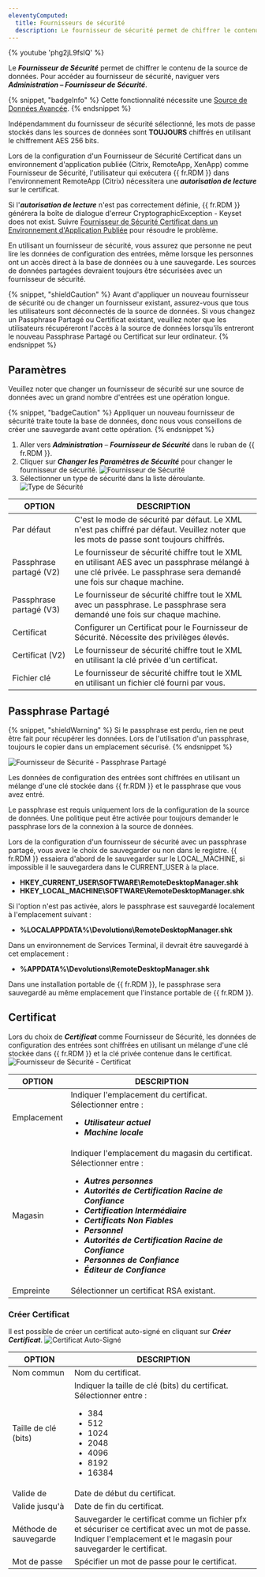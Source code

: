 ```yaml
---
eleventyComputed:
  title: Fournisseurs de sécurité
  description: Le fournisseur de sécurité permet de chiffrer le contenu de la source de données. Pour accéder au fournisseur de sécurité, naviguer vers Administration – Fournisseur de sécurité.
---
```

{% youtube 'phg2jL9fsIQ' %}

Le ***Fournisseur de Sécurité*** permet de chiffrer le contenu de la source de données. Pour accéder au fournisseur de sécurité, naviguer vers ***Administration – Fournisseur de Sécurité***.

{% snippet, "badgeInfo" %}
Cette fonctionnalité nécessite une [Source de Données Avancée](/rdm/windows/data-sources/data-sources-types/advanced-data-sources/).
{% endsnippet %}

Indépendamment du fournisseur de sécurité sélectionné, les mots de passe stockés dans les sources de données sont **TOUJOURS** chiffrés en utilisant le chiffrement AES 256 bits.

Lors de la configuration d'un Fournisseur de Sécurité Certificat dans un environnement d'application publiée (Citrix, RemoteApp, XenApp) comme Fournisseur de Sécurité, l'utilisateur qui exécutera {{ fr.RDM }} dans l'environnement RemoteApp (Citrix) nécessitera une ***autorisation de lecture*** sur le certificat.

Si l'***autorisation de lecture*** n'est pas correctement définie, {{ fr.RDM }} générera la boîte de dialogue d'erreur CryptographicException - Keyset does not exist. Suivre [Fournisseur de Sécurité Certificat dans un Environnement d'Application Publiée](/rdm/kb/rdm-windows/how-to-articles/certificate-security-provider-published-app-environment/) pour résoudre le problème.

En utilisant un fournisseur de sécurité, vous assurez que personne ne peut lire les données de configuration des entrées, même lorsque les personnes ont un accès direct à la base de données ou à une sauvegarde. Les sources de données partagées devraient toujours être sécurisées avec un fournisseur de sécurité.

{% snippet, "shieldCaution" %}
Avant d'appliquer un nouveau fournisseur de sécurité ou de changer un fournisseur existant, assurez-vous que tous les utilisateurs sont déconnectés de la source de données. Si vous changez un Passphrase Partagé ou Certificat existant, veuillez noter que les utilisateurs récupéreront l'accès à la source de données lorsqu'ils entreront le nouveau Passphrase Partagé ou Certificat sur leur ordinateur.
{% endsnippet %}

## Paramètres

Veuillez noter que changer un fournisseur de sécurité sur une source de données avec un grand nombre d'entrées est une opération longue.

{% snippet, "badgeCaution" %}
Appliquer un nouveau fournisseur de sécurité traite toute la base de données, donc nous vous conseillons de créer une sauvegarde avant cette opération.
{% endsnippet %}

1. Aller vers ***Administration*** – ***Fournisseur de Sécurité*** dans le ruban de {{ fr.RDM }}.
1. Cliquer sur ***Changer les Paramètres de Sécurité*** pour changer le fournisseur de sécurité.
![Fournisseur de Sécurité](https://cdnweb.devolutions.net/docs/docs_en_rdm_windows_RDMWin6226.png)
1. Sélectionner un type de sécurité dans la liste déroulante.
![Type de Sécurité](https://cdnweb.devolutions.net/docs/docs_en_rdm_windows_RDMWin6227.png)

| OPTION           | DESCRIPTION                                                                                                                  |
|------------------|------------------------------------------------------------------------------------------------------------------------------|
| Par défaut          | C'est le mode de sécurité par défaut. Le XML n'est pas chiffré par défaut. Veuillez noter que les mots de passe sont toujours chiffrés. |
| Passphrase partagé (V2) | Le fournisseur de sécurité chiffre tout le XML en utilisant AES avec un passphrase mélangé à une clé privée. Le passphrase sera demandé une fois sur chaque machine. |
| Passphrase partagé (V3) | Le fournisseur de sécurité chiffre tout le XML avec un passphrase. Le passphrase sera demandé une fois sur chaque machine.                                                                        |
| Certificat      | Configurer un Certificat pour le Fournisseur de Sécurité. Nécessite des privilèges élevés.  
| Certificat (V2)     | Le fournisseur de sécurité chiffre tout le XML en utilisant la clé privée d'un certificat.                                                                 |
| Fichier clé     | Le fournisseur de sécurité chiffre tout le XML en utilisant un fichier clé fourni par vous. 

## Passphrase Partagé

{% snippet, "shieldWarning" %}
Si le passphrase est perdu, rien ne peut être fait pour récupérer les données. Lors de l'utilisation d'un passphrase, toujours le copier dans un emplacement sécurisé.
{% endsnippet %}

![Fournisseur de Sécurité - Passphrase Partagé](https://cdnweb.devolutions.net/docs/docs_en_rdm_windows_RDMWin6228.png)

Les données de configuration des entrées sont chiffrées en utilisant un mélange d'une clé stockée dans {{ fr.RDM }} et le passphrase que vous avez entré.

Le passphrase est requis uniquement lors de la configuration de la source de données. Une politique peut être activée pour toujours demander le passphrase lors de la connexion à la source de données.

Lors de la configuration d'un fournisseur de sécurité avec un passphrase partagé, vous avez le choix de sauvegarder ou non dans le registre. {{ fr.RDM }} essaiera d'abord de le sauvegarder sur le LOCAL_MACHINE, si impossible il le sauvegardera dans le CURRENT_USER à la place.

* **HKEY_CURRENT_USER\SOFTWARE\RemoteDesktopManager<Datasource ID>.shk**
* **HKEY_LOCAL_MACHINE\SOFTWARE\RemoteDesktopManager<Datasource ID>.shk**

Si l'option n'est pas activée, alors le passphrase est sauvegardé localement à l'emplacement suivant :

* **%LOCALAPPDATA%\Devolutions\RemoteDesktopManager<Datasource ID>.shk**

Dans un environnement de Services Terminal, il devrait être sauvegardé à cet emplacement :

* **%APPDATA%\Devolutions\RemoteDesktopManager<Datasource ID>.shk**

Dans une installation portable de {{ fr.RDM }}, le passphrase sera sauvegardé au même emplacement que l'instance portable de {{ fr.RDM }}.

## Certificat

Lors du choix de ***Certificat*** comme Fournisseur de Sécurité, les données de configuration des entrées sont chiffrées en utilisant un mélange d'une clé stockée dans {{ fr.RDM }} et la clé privée contenue dans le certificat.
![Fournisseur de Sécurité - Certificat](https://cdnweb.devolutions.net/docs/docs_en_rdm_windows_RDMWin6229.png)

| OPTION    | DESCRIPTION                                                                                   |
|-----------|-----------------------------------------------------------------------------------------------|
| Emplacement  | Indiquer l'emplacement du certificat. Sélectionner entre :<br><ul><li>***Utilisateur actuel***</li><li>***Machine locale***</li></ul> |
| Magasin     | Indiquer l'emplacement du magasin du certificat. Sélectionner entre :<br><ul><li>***Autres personnes***</li> <li>***Autorités de Certification Racine de Confiance***</li> <li>***Certification Intermédiaire***</li> <li>***Certificats Non Fiables***</li> <li>***Personnel***</li> <li>***Autorités de Certification Racine de Confiance***</li> <li>***Personnes de Confiance***</li> <li>***Éditeur de Confiance***</li></ul> |
| Empreinte| Sélectionner un certificat RSA existant.                                                           |

### Créer Certificat

Il est possible de créer un certificat auto-signé en cliquant sur ***Créer Certificat***.
![Certificat Auto-Signé](https://cdnweb.devolutions.net/docs/docs_en_rdm_windows_RDMWin6230.png)

| OPTION                    | DESCRIPTION                                                                                     |
|---------------------------|-------------------------------------------------------------------------------------------------|
| Nom commun               | Nom du certificat.                                                                        |
| Taille de clé (bits)           | Indiquer la taille de clé (bits) du certificat. Sélectionner entre :<br><ul><li>384</li><li>512</li><li>1024</li><li>2048</li><li>4096</li><li>8192</li><li>16384</li></ul> |
| Valide de                | Date de début du certificat.                                                                  |
| Valide jusqu'à                  | Date de fin du certificat.                                                                    |
| Méthode de sauvegarde       | Sauvegarder le certificat comme un fichier pfx et sécuriser ce certificat avec un mot de passe. Indiquer l'emplacement et le magasin pour sauvegarder le certificat.                   |
| Mot de passe | Spécifier un mot de passe pour le certificat.                                |

